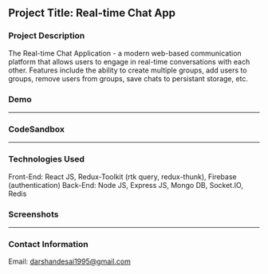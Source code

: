 ## Project Title: Real-time Chat App

### Project Description
The Real-time Chat Application - a modern web-based communication platform that allows users to engage in real-time conversations with each other. 
Features include the ability to create multiple groups, add users to groups, remove users from groups, save chats to persistant storage, etc.

### Demo
---

### CodeSandbox
---

### Technologies Used
Front-End: React JS, Redux-Toolkit (rtk query, redux-thunk), Firebase (authentication)
Back-End: Node JS, Express JS, Mongo DB, Socket.IO, Redis

### Screenshots
---

### Contact Information
Email: darshandesai1995@gmail.com
